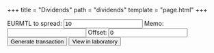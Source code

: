 +++
title = "Dividends"
path = "dividends"
template = "page.html"
+++
<script src="../js/global.js" defer></script>
<script src="../js/shareholders.js" defer></script>
<script src="../js/dividends.js" defer></script>

<label for="dividends-amount">EURMTL to spread: </label>
<input type="text" id="dividends-amount" name="dividends-amount" value="10"/>
<label for="dividends-memo">Memo: </label>
<input type="text" id="dividends-memo" name="dividends-memo"/>
<label for="dividends-offset">Offset: </label>
<input type="text" id="dividends-offset" name="dividends-offset" value="0"/>
<button id="dividend-gen" class="btn success">Generate transaction</button>
<button id="view-laboratory" class="btn success">View in laboratory</button>

<div id="tx-error"></div>
<div id="dividend-tx"></div>

<script>
  window.onload = function(){ drawDividends(); };
</script>
